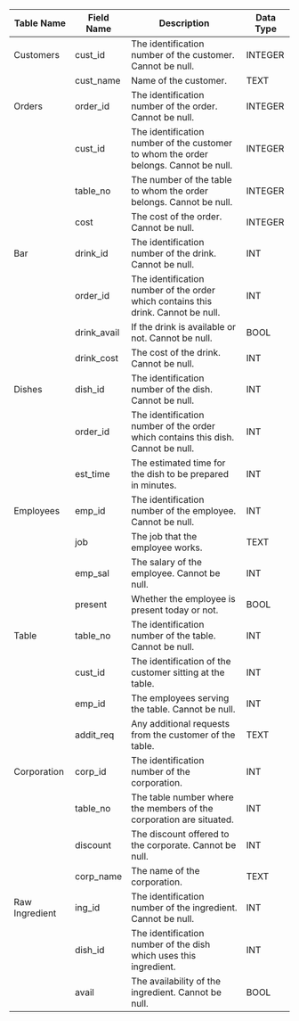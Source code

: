 | Table Name       | Field Name        | Description                                                      | Data Type    |
|------------------|-------------------|------------------------------------------------------------------|--------------|
| Customers        | cust_id           | The identification number of the customer. Cannot be null.        | INTEGER      |
|                  | cust_name         | Name of the customer.                                            | TEXT         |
| Orders           | order_id          | The identification number of the order. Cannot be null.           | INTEGER      |
|                  | cust_id           | The identification number of the customer to whom the order belongs. Cannot be null. | INTEGER      |
|                  | table_no          | The number of the table to whom the order belongs. Cannot be null. | INTEGER      |
|                  | cost              | The cost of the order. Cannot be null.                            | INTEGER      |
| Bar              | drink_id          | The identification number of the drink. Cannot be null.           | INT          |
|                  | order_id          | The identification number of the order which contains this drink. Cannot be null. | INT          |
|                  | drink_avail       | If the drink is available or not. Cannot be null.                 | BOOL         |
|                  | drink_cost        | The cost of the drink. Cannot be null.                            | INT          |
| Dishes           | dish_id           | The identification number of the dish. Cannot be null.            | INT          |
|                  | order_id          | The identification number of the order which contains this dish. Cannot be null. | INT          |
|                  | est_time          | The estimated time for the dish to be prepared in minutes.        | INT          |
| Employees        | emp_id            | The identification number of the employee. Cannot be null.        | INT          |
|                  | job               | The job that the employee works.                                  | TEXT         |
|                  | emp_sal           | The salary of the employee. Cannot be null.                       | INT          |
|                  | present           | Whether the employee is present today or not.                     | BOOL         |
| Table            | table_no          | The identification number of the table. Cannot be null.           | INT          |
|                  | cust_id           | The identification of the customer sitting at the table.          | INT          |
|                  | emp_id            | The employees serving the table. Cannot be null.                  | INT          |
|                  | addit_req         | Any additional requests from the customer of the table.           | TEXT         |
| Corporation      | corp_id           | The identification number of the corporation.                     | INT          |
|                  | table_no          | The table number where the members of the corporation are situated. | INT          |
|                  | discount          | The discount offered to the corporate. Cannot be null.            | INT          |
|                  | corp_name         | The name of the corporation.                                     | TEXT         |
| Raw Ingredient   | ing_id            | The identification number of the ingredient. Cannot be null.      | INT          |
|                  | dish_id           | The identification number of the dish which uses this ingredient. | INT          |
|                  | avail             | The availability of the ingredient. Cannot be null.               | BOOL         |
